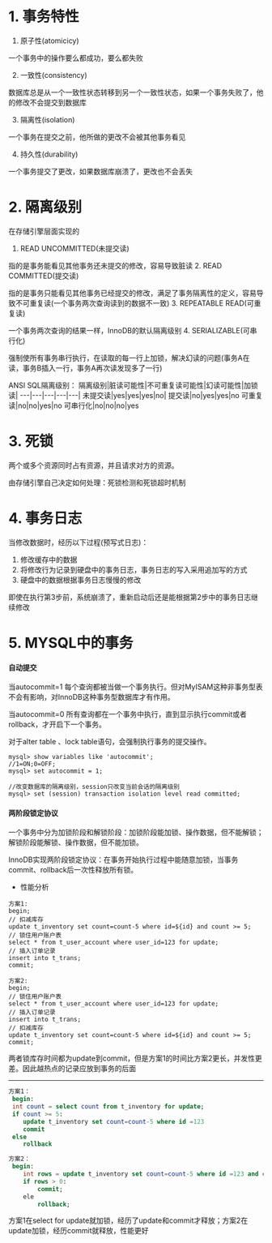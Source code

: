 
# 1. 事务特性
1. 原子性(atomicicy)

一个事务中的操作要么都成功，要么都失败

2. 一致性(consistency)

数据库总是从一个一致性状态转移到另一个一致性状态，如果一个事务失败了，他的修改不会提交到数据库

3. 隔离性(isolation)

一个事务在提交之前，他所做的更改不会被其他事务看见

4. 持久性(durability)

一个事务提交了更改，如果数据库崩溃了，更改也不会丢失

# 2. 隔离级别
在存储引擎层面实现的
1. READ UNCOMMITTED(未提交读)

指的是事务能看见其他事务还未提交的修改，容易导致脏读
2. READ COMMITTED(提交读)

指的是事务只能看见其他事务已经提交的修改，满足了事务隔离性的定义，容易导致不可重复读(一个事务两次查询读到的数据不一致)
3. REPEATABLE READ(可重复读)

一个事务两次查询的结果一样，InnoDB的默认隔离级别
4. SERIALIZABLE(可串行化)

强制使所有事务串行执行，在读取的每一行上加锁，解决幻读的问题(事务A在读，事务B插入一行，事务A再次读发现多了一行)

ANSI SQL隔离级别：
隔离级别|脏读可能性|不可重复读可能性|幻读可能性|加锁读|
---|---|---|---|---|
未提交读|yes|yes|yes|no|
提交读|no|yes|yes|no
可重复读|no|no|yes|no
可串行化|no|no|no|yes

# 3. 死锁

两个或多个资源同时占有资源，并且请求对方的资源。

由存储引擎自己决定如何处理：死锁检测和死锁超时机制


# 4. 事务日志
当修改数据时，经历以下过程(预写式日志)：
1. 修改缓存中的数据
2. 将修改行为记录到硬盘中的事务日志，事务日志的写入采用追加写的方式
3. 硬盘中的数据根据事务日志慢慢的修改

即使在执行第3步前，系统崩溃了，重新启动后还是能根据第2步中的事务日志继续修改

# 5. MYSQL中的事务
#### 自动提交
当autocommit=1 每个查询都被当做一个事务执行。但对MyISAM这种非事务型表不会有影响，对InnoDB这种事务型数据库才有作用。

当autocommit=0 所有查询都在一个事务中执行，直到显示执行commit或者rollback，才开启下一个事务。

对于alter table 、lock table语句，会强制执行事务的提交操作。


```
mysql> show variables like 'autocommit';
//1=ON;0=OFF;
mysql> set autocommit = 1;
```
```
//改变数据库的隔离级别，session只改变当前会话的隔离级别
mysql> set (session) transaction isolation level read committed;
```

#### 两阶段锁定协议
一个事务中分为加锁阶段和解锁阶段：加锁阶段能加锁、操作数据，但不能解锁；解锁阶段能解锁、操作数据，但不能加锁。

InnoDB实现两阶段锁定协议：在事务开始执行过程中能随意加锁，当事务commit、rollback后一次性释放所有锁。

- 性能分析
```
方案1:
begin;
// 扣减库存
update t_inventory set count=count-5 where id=${id} and count >= 5;
// 锁住用户账户表
select * from t_user_account where user_id=123 for update;
// 插入订单记录
insert into t_trans;
commit;
```
```
方案2:
begin;
// 锁住用户账户表
select * from t_user_account where user_id=123 for update;
// 插入订单记录
insert into t_trans;
// 扣减库存
update t_inventory set count=count-5 where id=${id} and count >= 5;
commit;
```
两者锁库存时间都为update到commit，但是方案1的时间比方案2更长，并发性更差。因此越热点的记录应放到事务的后面

---
```SQL
方案1：
 begin:
 int count = select count from t_inventory for update;
 if count >= 5:
 	update t_inventory set count=count-5 where id =123
 	commit 
 else
 	rollback
```
```SQL
方案2：
 begin:
 	int rows = update t_inventory set count=count-5 where id =123 and count >=5
	if rows > 0:
		commit;
	ele 
		rollback;
```
方案1在select for update就加锁，经历了update和commit才释放；方案2在update加锁，经历commit就释放，性能更好
